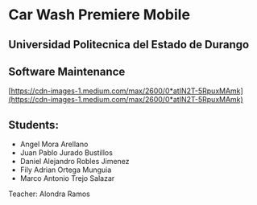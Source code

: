 # Car Wash Premiere Mobile

## Universidad Politecnica del Estado de Durango

## Software Maintenance

[https://cdn-images-1.medium.com/max/2600/0*atIN2T-5RpuxMAmk](https://cdn-images-1.medium.com/max/2600/0*atIN2T-5RpuxMAmk)

## Students:

- Angel Mora Arellano
- Juan Pablo Jurado Bustillos
- Daniel Alejandro Robles Jimenez
- Fily Adrian Ortega Munguia
- Marco Antonio Trejo Salazar

Teacher: Alondra Ramos
